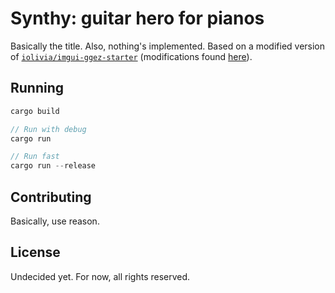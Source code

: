 # Synthy: guitar hero for pianos

Basically the title. Also, nothing's implemented. Based on a modified version of [`iolivia/imgui-ggez-starter`](https://github.com/iolivia/imgui-ggez-starter) (modifications found [here](https://github.com/telastrus/imgui-ggez-starter)).

## Running

```rust
cargo build

// Run with debug
cargo run

// Run fast
cargo run --release
```

## Contributing

Basically, use reason.

## License

Undecided yet. For now, all rights reserved.

